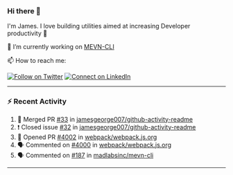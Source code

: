 ### Hi there 👋

I'm James. I love building utilities aimed at increasing Developer productivity :raised_hands: 

🔭 I’m currently working on [MEVN-CLI](https://github.com/madlabsinc/mevn-cli)

📫 How to reach me:

[![Follow on Twitter](https://img.shields.io/badge/--twitter?label=Twitter&logo=Twitter&style=social)](https://twitter.com/james_madhacks) [![Connect on LinkedIn](https://img.shields.io/badge/--linkedin?label=LinkedIn&logo=LinkedIn&style=social)](https://www.linkedin.com/in/jamesgeorge007)

---

### :zap: Recent Activity

<!--START_SECTION:activity-->
1. 🎉 Merged PR [#33](https://github.com//jamesgeorge007/github-activity-readme/pull/33) in [jamesgeorge007/github-activity-readme](https://github.com//jamesgeorge007/github-activity-readme)
2. ❗️ Closed issue [#32](https://github.com//jamesgeorge007/github-activity-readme/issues/32) in [jamesgeorge007/github-activity-readme](https://github.com//jamesgeorge007/github-activity-readme)
3. 💪 Opened PR [#4002](https://github.com//webpack/webpack.js.org/pull/4002) in [webpack/webpack.js.org](https://github.com//webpack/webpack.js.org)
4. 🗣 Commented on [#4000](https://github.com//webpack/webpack.js.org/issues/4000) in [webpack/webpack.js.org](https://github.com//webpack/webpack.js.org)
5. 🗣 Commented on [#187](https://github.com//madlabsinc/mevn-cli/issues/187) in [madlabsinc/mevn-cli](https://github.com//madlabsinc/mevn-cli)
<!--END_SECTION:activity-->

---

<!--
**jamesgeorge007/jamesgeorge007** is a ✨ _special_ ✨ repository because its `README.md` (this file) appears on your GitHub profile.

Here are some ideas to get you started:

- 🌱 I’m currently learning ...
- 👯 I’m looking to collaborate on ...
- 🤔 I’m looking for help with ...
- 💬 Ask me about ...
- 😄 Pronouns: ...
- ⚡ Fun fact: ...
-->
